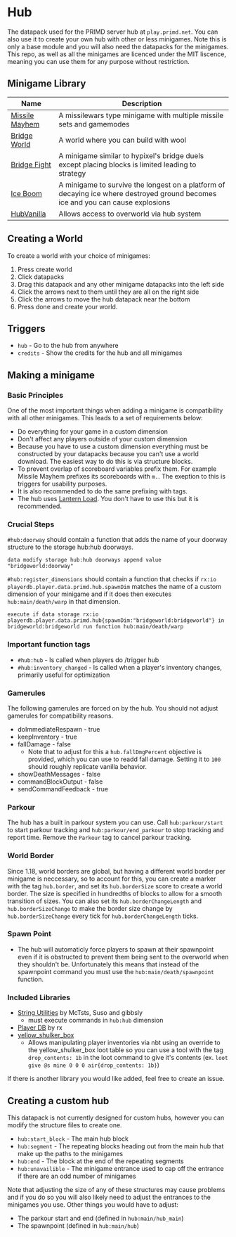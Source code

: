 # Hub

The datapack used for the PRIMD server hub at `play.primd.net`. You can also use it to create your own hub with other or less minigames. Note this is only a base module and you will also need the datapacks for the minigames. This repo, as well as all the minigames are licenced under the MIT liscence, meaning you can use them for any purpose without restriction.

## Minigame Library

|                        Name                                 | Description
| ----------------------------------------------------------- | ------------
| [Missile Mayhem](https://github.com/primd-os/MissileMayhem) | A missilewars type minigame with multiple missile sets and gamemodes
| [Bridge World](https://github.com/primd-os/BridgeWorld)     | A world where you can build with wool
| [Bridge Fight](https://github.com/primd-os/bridgefight)     | A minigame similar to hypixel's bridge duels except placing blocks is limited leading to strategy
| [Ice Boom](https://github.com/primd-os/iceexplosion)        | A minigame to survive the longest on a platform of decaying ice where destroyed ground becomes ice and you can cause explosions
| [HubVanilla](https://github.com/primd-os/HubVanilla)        | Allows access to overworld via hub system

## Creating a World

To create a world with your choice of minigames:

1. Press create world
2. Click datapacks
3. Drag this datapack and any other minigame datapacks into the left side
4. Click the arrows next to them until they are all on the right side
5. Click the arrows to move the hub datapack near the bottom
6. Press done and create your world.

## Triggers

* `hub` - Go to the hub from anywhere
* `credits` - Show the credits for the hub and all minigames

## Making a minigame

### Basic Principles

One of the most important things when adding a minigame is compatibility with all other minigames. This leads to a set of requirements below:

* Do everything for your game in a custom dimension
* Don't affect any players outside of your custom dimension
* Because you have to use a custom dimension everything must be constructed by your datapacks because you can't use a world download. The easiest way to do this is via structure blocks.
* To prevent overlap of scoreboard variables prefix them. For example Missile Mayhem prefixes its scoreboards with `m.`. The exeption to this is triggers for usability purposes.
* It is also recommended to do the same prefixing with tags.
* The hub uses [Lantern Load](https://github.com/LanternMC/Load). You don't have to use this but it is recommended.

### Crucial Steps

`#hub:doorway` should contain a function that adds the name of your doorway structure to the storage hub:hub doorways.

```mcfunction
data modify storage hub:hub doorways append value "bridgeworld:doorway"
```

`#hub:register_dimensions` should contain a function that checks if `rx:io playerdb.player.data.primd.hub.spawnDim` matches the name of a custom dimension of your minigame and if it does then executes `hub:main/death/warp` in that dimension.

```mcfunction
execute if data storage rx:io playerdb.player.data.primd.hub{spawnDim:"bridgeworld:bridgeworld"} in bridgeworld:bridgeworld run function hub:main/death/warp
```

### Important function tags

* `#hub:hub` - Is called when players do /trigger hub
* `#hub:inventory_changed` - Is called when a player's inventory changes, primarily useful for optimization

### Gamerules

The following gamerules are forced on by the hub. You should not adjust gamerules for compatibility reasons.

* doImmediateRespawn - true
* keepInventory - true
* fallDamage - false
  * Note that to adjust for this a `hub.fallDmgPercent` objective is provided, which you can use to readd fall damage. Setting it to `100` should roughly replicate vanilla behavior.
* showDeathMessages - false
* commandBlockOutput - false
* sendCommandFeedback - true

### Parkour

The hub has a built in parkour system you can use. Call `hub:parkour/start` to start parkour tracking and `hub:parkour/end_parkour` to stop tracking and report time. Remove the `Parkour` tag to cancel parkour tracking.

### World Border

Since 1.18, world borders are global, but having a different world border per minigame is neccessary, so to account for this, you can create a marker with the tag `hub.border`, and set its `hub.borderSize` score to create a world border. The size is specified in hundredths of blocks to allow for a smooth transition of sizes. You can also set its `hub.borderChangeLength` and `hub.borderSizeChange` to make the border size change by `hub.borderSizeChange` every tick for `hub.borderChangeLength` ticks.

### Spawn Point

* The hub will automaticly force players to spawn at their spawnpoint even if it is obstructed to prevent them being sent to the overworld when they shouldn't be. Unfortunately this means that instead of the spawnpoint command you must use the `hub:main/death/spawnpoint` function.

### Included Libraries

* [String Utilities](https://github.com/McTsts/Minecraft-String-Utilities) by McTsts, Suso and gibbsly
  * must execute commands in `hub:hub` dimension
* [Player DB](https://github.com/rx-modules/PlayerDB) by rx
* [yellow_shulker_box](https://lanternmc.com/yellow_shulker_box.json)
  * Allows manipulating player inventories via nbt using an override to the yellow_shulker_box loot table so you can use a tool with the tag `drop_contents: 1b` in the loot command to give it's contents (ex. `loot give @s mine 0 0 0 air{drop_contents: 1b}`)

If there is another library you would like added, feel free to create an issue.

## Creating a custom hub

This datapack is not currently designed for custom hubs, however you can modify the structure files to create one.

* `hub:start_block` - The main hub block
* `hub:segment` - The repeating blocks heading out from the main hub that make up the paths to the minigames
* `hub:end` - The block at the end of the repeating segments
* `hub:unavailible` - The minigame entrance used to cap off the entrance if there are an odd number of minigames

Note that adjusting the size of any of these structures may cause problems and if you do so you will also likely need to adjust the entrances to the minigames you use. Other things you would have to adjust:

* The parkour start and end (defined in `hub:main/hub_main`)
* The spawnpoint (defined in `hub:main/hub`)
